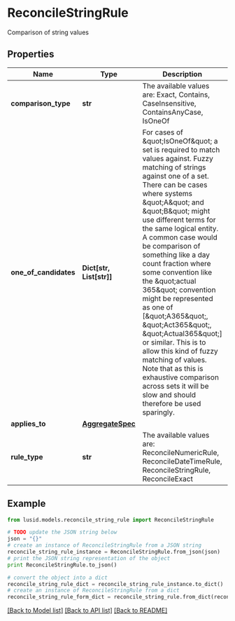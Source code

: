 # ReconcileStringRule

Comparison of string values

## Properties
Name | Type | Description | Notes
------------ | ------------- | ------------- | -------------
**comparison_type** | **str** | The available values are: Exact, Contains, CaseInsensitive, ContainsAnyCase, IsOneOf | 
**one_of_candidates** | **Dict[str, List[str]]** | For cases of \&quot;IsOneOf\&quot; a set is required to match values against.  Fuzzy matching of strings against one of a set. There can be cases where systems \&quot;A\&quot; and \&quot;B\&quot; might use different terms for the same logical entity. A common case would be  comparison of something like a day count fraction where some convention like the \&quot;actual 365\&quot; convention might be represented as one of [\&quot;A365\&quot;, \&quot;Act365\&quot;, \&quot;Actual365\&quot;] or similar.  This is to allow this kind of fuzzy matching of values. Note that as this is exhaustive comparison across sets it will be slow and should therefore be used sparingly. | [optional] 
**applies_to** | [**AggregateSpec**](AggregateSpec.md) |  | 
**rule_type** | **str** | The available values are: ReconcileNumericRule, ReconcileDateTimeRule, ReconcileStringRule, ReconcileExact | 

## Example

```python
from lusid.models.reconcile_string_rule import ReconcileStringRule

# TODO update the JSON string below
json = "{}"
# create an instance of ReconcileStringRule from a JSON string
reconcile_string_rule_instance = ReconcileStringRule.from_json(json)
# print the JSON string representation of the object
print ReconcileStringRule.to_json()

# convert the object into a dict
reconcile_string_rule_dict = reconcile_string_rule_instance.to_dict()
# create an instance of ReconcileStringRule from a dict
reconcile_string_rule_form_dict = reconcile_string_rule.from_dict(reconcile_string_rule_dict)
```
[[Back to Model list]](../README.md#documentation-for-models) [[Back to API list]](../README.md#documentation-for-api-endpoints) [[Back to README]](../README.md)


